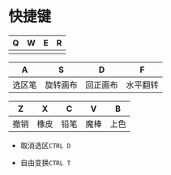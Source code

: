 # 快捷键

| Q    | W    | E    | R    |
| ---- | ---- | ---- | ---- |
|      |      |      |      |



| A      | S        | D        | F        |
| ------ | -------- | -------- | -------- |
| 选区笔 | 旋转画布 | 回正画布 | 水平翻转 |



| Z    | X    | C    | V    | B    |
| ---- | ---- | ---- | ---- | ---- |
| 撤销 | 橡皮 | 铅笔 | 魔棒 | 上色 |



- 取消选区`CTRL D`

- 自由变换`CTRL T`

